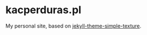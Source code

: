 # kacperduras.pl

My personal site, based on [jekyll-theme-simple-texture](https://github.com/yizeng/jekyll-theme-simple-texture).
